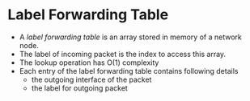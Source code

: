# Label Forwarding Table

- A *label forwarding table* is an array stored in memory of a network node.
- The label of incoming packet is the index to access this array.
- The lookup operation has O(1) complexity
- Each entry of the label forwarding table contains following details
  - the outgoing interface of the packet
  - the label for outgoing packet
